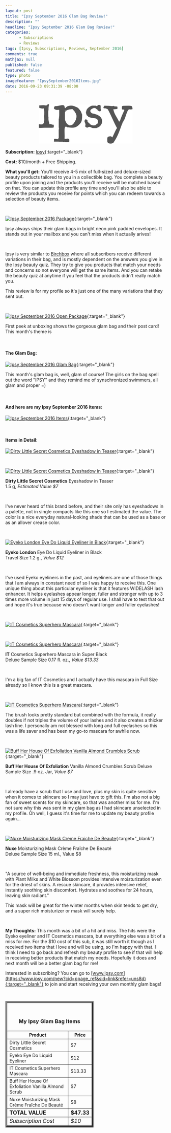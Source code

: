 ```yaml
---
layout: post
title: "Ipsy September 2016 Glam Bag Review!"
description: ""
headline: "Ipsy September 2016 Glam Bag Review!"
categories: 
      - Subscriptions
      - Reviews
tags: [Ipsy, Subscriptions, Reviews, September 2016]
comments: true
mathjax: null
published: false
featured: false
type: photo
imagefeature: "IpsySeptember2016Items.jpg"
date: 2016-09-23 09:31:39 -08:00
---
```


<br>

<center><a href="https://www.ipsy.com/new?cid=ppage_ref&sid=link&refer=uns8d" target="_blank">
<img src="/images/IpsyLogo.png" border="0" style="border:none;max-width:100%;" alt="Ipsy" />
</a></center>

**Subscription:** [Ipsy](https://www.ipsy.com/new?cid=ppage_ref&sid=link&refer=uns8d){:target="_blank"}

**Cost:** $10/month + Free Shipping.

**What you'll get:** You'll receive 4-5 mix of full-sized and deluxe-sized beauty products tailored to you in a collectible bag. You complete a beauty profile upon joining and the products you'll receive will be matched based on that. You can update this profile any time and you'll also be able to review the products you receive for points which you can redeem towards a selection of beauty items.

<br>

[![Ipsy September 2016 Package](http://whatsupmailbox.com/images/IpsySeptember2016Package.jpg)](https://www.ipsy.com/new?cid=p_share_ref&sid=link&refer=uns8d){:target="_blank"}

Ipsy always ships their glam bags in bright neon pink padded envelopes. It stands out in your mailbox and you can't miss when it actually arives!

<br>

Ipsy is very similar to <a href="https://www.birchbox.com/invite/whatsupmailbox" target="_blank">Birchbox</a> where all subscribers receive different variations in their bag, and is mostly dependent on the answers you give in the Ipsy beauty quiz. They try to give you products that match your needs and concerns so not everyone will get the same items. And you can retake the beauty quiz at anytime if you feel that the products didn't really match you.

This review is for my profile so it's just one of the many variations that they sent out.

<br>

[![Ipsy September 2016 Open Package](http://whatsupmailbox.com/images/IpsySeptember2016OpenPackage.jpg)](https://www.ipsy.com/new?cid=ppage_ref&sid=link&refer=uns8d){:target="_blank"}

First peek at unboxing shows the gorgeous glam bag and their post card! This month's theme is 

<br>

<H4>The Glam Bag:</H4>

[![Ipsy September 2016 Glam Bag](http://whatsupmailbox.com/images/IpsySeptember2016GlamBag.jpg)](https://www.ipsy.com/new?cid=ppage_ref&sid=link&refer=uns8d){:target="_blank"}

This month's glam bag is, well, glam of course! The girls on the bag spell out the word "IPSY" and they remind me of synschronized swimmers, all glam and proper =)

<br>

<H4>And here are my Ipsy September 2016 items:</H4>

[![Ipsy September 2016 Items](http://whatsupmailbox.com/images/IpsySeptember2016Items.jpg)](https://www.ipsy.com/new?cid=ppage_ref&sid=link&refer=uns8d){:target="_blank"}

<br>

<H4>Items in Detail:</H4>

[![Dirty Little Secret Cosmetics Eyeshadow in Teaser](http://whatsupmailbox.com/images/IpsySeptember2016DirtyLittleSecretEyeshadow.jpg)](https://www.ipsy.com/new?cid=ppage_ref&sid=link&refer=uns8d){:target="_blank"}

<br>

[![Dirty Little Secret Cosmetics Eyeshadow in Teaser](http://whatsupmailbox.com/images/IpsySeptember2016DirtyLittleSecretEyeshadow02.jpg)](https://www.ipsy.com/new?cid=ppage_ref&sid=link&refer=uns8d){:target="_blank"}

**Dirty Little Secret Cosmetics** Eyeshadow in Teaser  
1.5 g, *Estimated Value $7*

<br>

I've never heard of this brand before, and their site only has eyeshadows in a palette, not in single compacts like this one so I estimated the value. The color is a nice everyday natural-looking shade that can be used as a base or as an allover crease color.

<br>

[![Eyeko London Eye Do Liquid Eyeliner in Black](http://whatsupmailbox.com/images/IpsySeptember2016EyekoLondonEyeDoLiquidEyeliner.jpg)](https://www.ipsy.com/new?cid=ppage_ref&sid=link&refer=uns8d){:target="_blank"}

**Eyeko London** Eye Do Liquid Eyeliner in Black  
Travel Size 1.2 g., *Value $12*

<br>

I've used Eyeko eyeliners in the past, and eyeliners are one of those things that I am always in constant need of so I was happy to receive this. One unique thing about this particular eyeliner is that it features WIDELASH lash enhancer. It helps eyelashes appear longer, fuller and stronger with up to 3 times more volume in just 15 days of regular use. I shall have to test that out and hope it's true because who doesn't want longer and fuller eyelashes!

<br>

[![IT Cosmetics Superhero Mascara](http://whatsupmailbox.com/images/IpsySeptember2016ItCosmeticsSuperheroMascara.jpg)](https://www.ipsy.com/new?cid=ppage_ref&sid=link&refer=uns8d){:target="_blank"}

<br>

[![IT Cosmetics Superhero Mascara](http://whatsupmailbox.com/images/IpsySeptember2016ItCosmeticsSuperheroMascara02.jpg)](https://www.ipsy.com/new?cid=ppage_ref&sid=link&refer=uns8d){:target="_blank"}

**IT** Cosmetics Superhero Mascara in Super Black  
Deluxe Sample Size 0.17 fl. oz., *Value $13.33*

<br>

I'm a big fan of IT Cosmetics and I actually have this mascara in Full Size already so I know this is a great mascara. 

<br>

[![IT Cosmetics Superhero Mascara](http://whatsupmailbox.com/images/IpsySeptember2016ItCosmeticsSuperheroMascara03.jpg)](https://www.ipsy.com/new?cid=ppage_ref&sid=link&refer=uns8d){:target="_blank"}

The brush looks pretty standard but combined with the formula, it really doubles if not triples the volume of your lashes and it also creates a thicker lash line. I personally am not blessed with long and full eyelashes so this was a life saver and has been my go-to mascara for awhile now.

<br>

[![Buff Her House Of Exfoliation Vanilla Almond Crumbles Scrub](http://whatsupmailbox.com/images/IpsySeptember2016BuffHerHouseOfExfoliationVanillaAlmondCrumblesScrub.jpg)](https://www.ipsy.com/new?cid=ppage_ref&sid=link&refer=uns8d){:target="_blank"}

**Buff Her House Of Exfoliation** Vanilla Almond Crumbles Scrub
Deluxe Sample Size .9 oz. Jar, *Value $7*

<br>

I already have a scrub that I use and love, plus my skin is quite sensitive when it comes to skincare so I may just have to gift this. I'm also not a big fan of sweet scents for my skincare, so that was another miss for me. I'm not sure why this was sent in my glam bag as I had skincare unselected in my profile. Oh well, I guess it's time for me to update my beauty profile again...

<br>

[![Nuxe Moisturizing Mask Creme Fraiche De Beaute](http://whatsupmailbox.com/images/IpsySeptember2016NuxeMoisturizingMaskCremeFraicheDeBeaute.jpg)](https://www.ipsy.com/new?cid=ppage_ref&sid=link&refer=uns8d){:target="_blank"}

**Nuxe** Moisturizing Mask Crème Fraîche De Beauté  
Deluxe Sample Size 15 ml., Value $8

<br>

"A source of well-being and immediate freshness, this moisturizing mask with Plant Milks and White Blossom provides intensive moisturization even for the driest of skins. A rescue skincare, it provides intensive relief, instantly soothing skin discomfort. Hydrates and soothes for 24 hours, leaving skin radiant."

This mask will be great for the winter months when skin tends to get dry, and a super rich moisturizer or mask will surely help. 

<br>

<i class="icon-exclamation-sign"></i><b> My Thoughts:</b> This month was a bit of a hit and miss. The hits were the Eyeko eyeliner and IT Cosmetics mascara, but everything else was a bit of a miss for me. For the $10 cost of this sub, it was still worth it though as I received two items that I love and will be using, so I'm happy with that. I think I need to go back and refresh my beauty profile to see if that will help in receiving better products that match my needs. Hopefully it does and next month will be a better glam bag for me!

Interested in subscribing? You can go to [www.ipsy.com](https://www.ipsy.com/new?cid=ppage_ref&sid=link&refer=uns8d){:target="_blank"} to join and start receiving your own monthly glam bags!

<br>

<TABLE  BORDER="5" style="width:55%">
   <TR>
      <TH COLSPAN="2">
         <H3><BR><center>My Ipsy Glam Bag Items</center></H3>
      </TH>
   </TR>
      <TH>Product</TH>
      <TH>Price</TH>
  <TR>
      <TD>Dirty Little Secret Cosmetics</TD>
      <TD>$7</TD>
   </TR>
   <TR>
      <TD>Eyeko Eye Do Liquid Eyeliner</TD>
      <TD>$12</TD>
   </TR>
    <TR>
      <TD>IT Cosmetics Superhero Mascara</TD>
      <TD>$13.33</TD>
   </TR>
    <TR>
      <TD>Buff Her House Of Exfoliation Vanilla Almond Scrub</TD>
      <TD>$7</TD>
   </TR>
    <TR>
      <TD>Nuxe Moisturizing Mask Crème Fraîche De Beauté</TD>
      <TD>$8</TD>
   </TR>
   <TR>
      <TD><b><big>TOTAL VALUE</big></b></TD>
      <TD><b><big>$47.33</big></b></TD>
   </TR>
   <TR>
      <TD><i><big>Subscription Cost</big></i></TD>
      <TD><i><big>$10</big></i></TD>
   </TR>
</TABLE>
